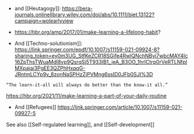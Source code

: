- and [[Heutagogy]]: https://bera-journals.onlinelibrary.wiley.com/doi/abs/10.1111/bjet.13122?campaign=wolearlyview
- https://hbr.org/amp/2017/01/make-learning-a-lifelong-habit?

- And [[Techno-solutionism]]: https://link.springer.com/epdf/10.1007/s11159-021-09924-8?sharing_token=ey0m3UG_StfKeZCR18SGife4RwlQNchNByi7wbcMAY4Ic16ZpThsTWuaMdl8vp9QsrqSj5T933IB1_jeA_B3OO_1hrlCtrp0rVeRTLNfplMXpajai3PgEE3QZPhHxqqG-JRntmLCYp9v_8zonNaSPHzZjPVMng6ssID0JFb0SJI%3D

<code>“The learn-it-all will always do better than the know-it all.”</code>

https://hbr.org/2021/11/make-learning-a-part-of-your-daily-routine

- And [[Refugees]] https://link.springer.com/article/10.1007/s11159-021-09927-5

See also [[Self-regulated learning]], and [[Self-development]]
